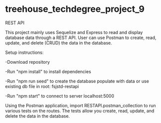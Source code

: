 # treehouse_techdegree_project_9
 REST API

This project mainly uses Sequelize and Express to read and display database data through a REST API. User can use Postman to create, read, update, and delete (CRUD) the data in the database.

Setup instructions:

-Download repository

-Run "npm install" to install dependencies

-Run "npm run seed" to create the database populate with data or use existing db file in root: fsjstd-restapi

-Run "npm start" to connect to server localhost:5000

Using the Postman application, import RESTAPI.postman_collection to run various tests on the routes.
The tests allow you create, read, update, and delete the data in the database.
